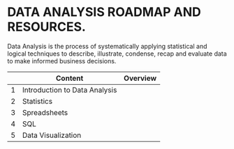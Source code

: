 # DATA ANALYSIS ROADMAP AND RESOURCES.

Data Analysis is the process of systematically applying statistical and logical techniques to describe, illustrate, condense, recap and evaluate data to make informed business decisions.

| | Content | Overview |
| ------ | --- |--|
| 1 | Introduction to Data Analysis | 
| 2 | Statistics |
| 3 | Spreadsheets |
| 4 | SQL |
|5 | Data Visualization |

